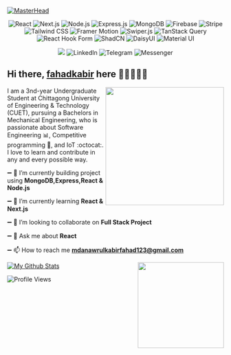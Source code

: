 [![MasterHead](https://i.ibb.co/M7HvktK/linkedin-cover.png)](https://rishavchanda.io)

<p align="center">
  
<img alt="React" src="https://img.shields.io/badge/-React-45b8d8?style=flat-square&logo=react&logoColor=white" />
<img alt="Next.js" src="https://img.shields.io/badge/-Next.js-000000?style=flat-square&logo=nextdotjs&logoColor=white" />
<img alt="Node.js" src="https://img.shields.io/badge/-Node.js-43853d?style=flat-square&logo=nodedotjs&logoColor=white" />
<img alt="Express.js" src="https://img.shields.io/badge/-Express.js-000000?style=flat-square&logo=express&logoColor=white" />
<img alt="MongoDB" src="https://img.shields.io/badge/-MongoDB-47A248?style=flat-square&logo=mongodb&logoColor=white" />
<img alt="Firebase" src="https://img.shields.io/badge/-Firebase-FFCA28?style=flat-square&logo=firebase&logoColor=white" />
<img alt="Stripe" src="https://img.shields.io/badge/-Stripe-008CDD?style=flat-square&logo=stripe&logoColor=white" />
<img alt="Tailwind CSS" src="https://img.shields.io/badge/-Tailwind%20CSS-38B2AC?style=flat-square&logo=tailwindcss&logoColor=white" />
<img alt="Framer Motion" src="https://img.shields.io/badge/-Framer%20Motion-0055FF?style=flat-square&logo=framer&logoColor=white" />
<img alt="Swiper.js" src="https://img.shields.io/badge/-Swiper.js-6332F6?style=flat-square&logo=swiper&logoColor=white" />
<img alt="TanStack Query" src="https://img.shields.io/badge/-TanStack%20Query-FF4154?style=flat-square&logo=reactquery&logoColor=white" />
<img alt="React Hook Form" src="https://img.shields.io/badge/-React%20Hook%20Form-EC5990?style=flat-square&logo=reacthookform&logoColor=white" />
<img alt="ShadCN" src="https://img.shields.io/badge/-ShadCN-3178C6?style=flat-square&logo=shadcn&logoColor=white" />
<img alt="DaisyUI" src="https://img.shields.io/badge/-DaisyUI-FF6A00?style=flat-square&logo=daisyui&logoColor=white" />
<img alt="Material UI" src="https://img.shields.io/badge/-Material%20UI-007FFF?style=flat-square&logo=mui&logoColor=white" />

</p>


<p align="center">
    <img src="https://img.shields.io/badge/-@mdanawrulkabirfahad123-c14438?style=flat-square&logo=gmail&logoColor=white" href="https://mail.google.com/mail/u/0/?fs=1&tf=cm&source=mailto&to=mdanawrulkabirfahad123@gmail.com" />
    <img alt="LinkedIn" src="https://img.shields.io/badge/-anawrulkabir-0072b1?style=flat-square&logo=linkedin&logoColor=white" href="https://www.linkedin.com/in/anawrulkabir/"/>
    <img alt="Telegram" src="https://img.shields.io/badge/-@daftdey-0088CC?style=flat-square&logo=telegram&logoColor=white" />
    <img alt="Messenger" src="https://img.shields.io/badge/-Messenger-0078FF?style=flat-square&logo=messenger&logoColor=white" href="https://www.facebook.com/profile.php?id=100073283195770"/>
</p>


## Hi there, [fahadkabir](https://fahadkabir.me) here 👋🏼👨🏻‍💻                                   


<a href="https://fahadkabir.vercel.app"><img src="https://github.com/samujjwaal/samujjwaal/raw/master/etc/hand_v.png" align="right" height="275" /></a>

I am a 3nd-year Undergraduate Student at Chittagong University of Engineering & Technology (CUET), pursuing a Bachelors in Mechanical Engineering, who is passionate about Software Engineering :bar_chart:, Competitive programming :snake:, and IoT :octocat:. I love to learn and contribute in any and every possible way.

➖ 🔭 I’m currently building project using **MongoDB,Express,React & Node.js**

➖ 🌱 I’m currently learning **React & Next.js**

➖ 👯 I’m looking to collaborate on **Full Stack Project**

➖ 💬 Ask me about **React**

➖ 📫 How to reach me **mdanawrulkabirfahad123@gmail.com**




 <a href="https://samujjwaal.me/"><img src="https://github.com/samujjwaal/samujjwaal/raw/master/etc/laptop.png" align="right" height="200" /></a>

  [![My Github Stats](https://github-readme-stats.vercel.app/api?username=anawrulkabir&show_icons=true&title_color=fff&icon_color=79ff97&text_color=9f9f9f&bg_color=151515)](https://github.com/anawrulkabir)

  ![Profile Views](https://komarev.com/ghpvc/?username=anawrulkabir&color=blue)






